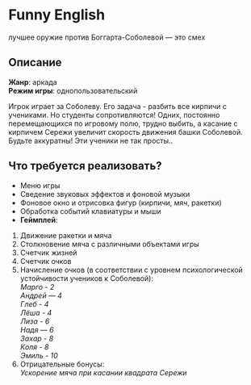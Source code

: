 # Funny English
лучшее оружие против Боггарта-Соболевой — это смех

## Описание

**Жанр**: аркада \
**Режим игры**: однопользовательский

Игрок играет за Соболеву. Его задача - разбить все кирпичи с учениками. Но студенты сопротивляются! Одних, постоянно перемещающихся по игровому полю, трудно выбить, а касание с кирпичем Сережи увеличит скорость движения башки Соболевой. Будьте аккуратны! Эти ученики не так просты..


## Что требуется реализовать?

* Меню игры 
* Сведение звуковых эффектов и фоновой музыки
* Фоновое окно и отрисовка фигур (кирпичи, мяч, ракетки)
* Обработка событий клавиатуры и мыши
* **Геймплей**:
1. Движение ракетки и мяча
1. Столкновение мяча с различными объектами игры
1. Счетчик жизней
1. Счетчик очков
1. Начисление очков (в соответствии с уровнем психологической\
устойчивости учеников к Соболевой):\
*Марго - 2\
Андрей — 4\
Глеб - 4\
Лёша - 4\
Лиза - 6\
Надя — 6\
Захар - 8\
Коля - 8\
Эмиль - 10*
1. Отрицательные бонусы:\
*Ускорение мяча при касании квадрата Сережи*
